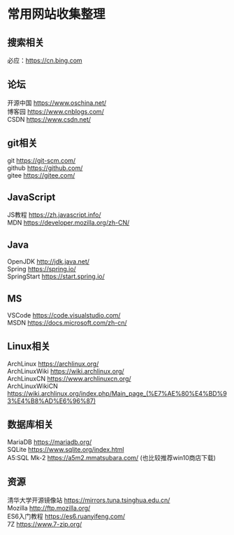 # 常用网站收集整理

## 搜索相关
必应：https://cn.bing.com

## 论坛
开源中国 https://www.oschina.net/</br>
博客园 https://www.cnblogs.com/</br>
CSDN https://www.csdn.net/</br>

## git相关
git https://git-scm.com/</br>
github https://github.com/</br>
gitee https://gitee.com/</br>

## JavaScript
JS教程 https://zh.javascript.info/</br>
MDN https://developer.mozilla.org/zh-CN/</br>

## Java
OpenJDK http://jdk.java.net/</br>
Spring https://spring.io/</br>
SpringStart https://start.spring.io/</br>

## MS
VSCode https://code.visualstudio.com/</br>
MSDN https://docs.microsoft.com/zh-cn/</br>

## Linux相关
ArchLinux https://archlinux.org/</br>
ArchLinuxWiki https://wiki.archlinux.org/</br>
ArchLinuxCN https://www.archlinuxcn.org/</br>
ArchLinuxWikiCN https://wiki.archlinux.org/index.php/Main_page_(%E7%AE%80%E4%BD%93%E4%B8%AD%E6%96%87)</br>

## 数据库相关
MariaDB https://mariadb.org/</br>
SQLite https://www.sqlite.org/index.html<br>
A5:SQL Mk-2 https://a5m2.mmatsubara.com/ (也比较推荐win10商店下载)<br>

## 资源
清华大学开源镜像站 https://mirrors.tuna.tsinghua.edu.cn/</br>
Mozilla http://ftp.mozilla.org/</br>
ES6入门教程 https://es6.ruanyifeng.com/</br>
7Z https://www.7-zip.org/<br>